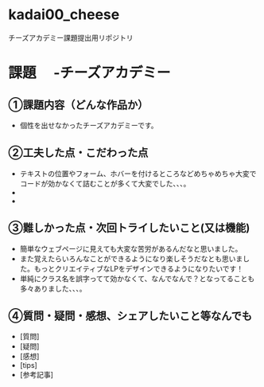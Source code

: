 # kadai00_cheese
チーズアカデミー課題提出用リポジトリ

# 課題　 -チーズアカデミー

## ①課題内容（どんな作品か）
- 個性を出せなかったチーズアカデミーです。

## ②工夫した点・こだわった点
- テキストの位置やフォーム、ホバーを付けるところなどめちゃめちゃ大変でコードが効かなくて詰むことが多くて大変でした、、、。
-
- 

## ③難しかった点・次回トライしたいこと(又は機能)
- 簡単なウェブページに見えても大変な苦労があるんだなと思いました。
- また覚えたらいろんなことができるようになり楽しそうだなとも思いました。もっとクリエイティブなLPをデザインできるようになりたいです！
-  単純にクラス名を誤字ってて効かなくて、なんでなんで？となってることも多々ありました、、、。

## ④質問・疑問・感想、シェアしたいこと等なんでも
- [質問]
- [疑問]
- [感想]
- [tips]
- [参考記事]
